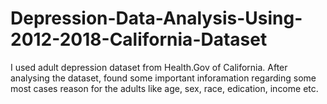 # Depression-Data-Analysis-Using-2012-2018-California-Dataset
I used adult depression dataset from Health.Gov of California. After analysing the dataset, found some important inforamation regarding some most cases reason for the adults like age, sex, race, edication, income etc.
